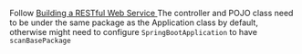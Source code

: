 
Follow [Building a RESTful Web Service
](https://spring.io/guides/gs/rest-service/)
The controller and POJO class need to be under the same package as the Application class by default, otherwise might need to configure `SpringBootApplication` to have `scanBasePackage`